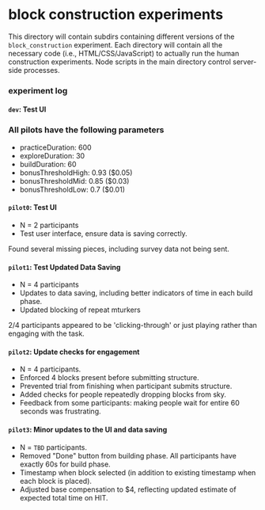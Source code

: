 # block construction experiments

This directory will contain subdirs containing different versions of the `block_construction` experiment. Each directory will contain all the necessary code (i.e., HTML/CSS/JavaScript) to actually run the human construction experiments. Node scripts in the main directory control server-side processes.

### experiment log

#### `dev`: Test UI



### All pilots have the following parameters

- practiceDuration: 600
- exploreDuration: 30
- buildDuration: 60
- bonusThresholdHigh: 0.93 ($0.05)
- bonusThresholdMid: 0.85 ($0.03)
- bonusThresholdLow: 0.7 ($0.01)

#### `pilot0`: Test UI

- N = 2 participants
- Test user interface, ensure data is saving correctly.

Found several missing pieces, including survey data not being sent.

#### `pilot1`: Test Updated Data Saving

- N = 4 participants
- Updates to data saving, including better indicators of time in each build phase.
- Updated blocking of repeat mturkers

2/4 participants appeared to be 'clicking-through' or just playing rather than engaging with the task.

#### `pilot2`: Update checks for engagement

- N = 4 participants.
- Enforced 4 blocks present before submitting structure.
- Prevented trial from finishing when participant submits structure. 
- Added checks for people repeatedly dropping blocks from sky.
- Feedback from some participants: making people wait for entire 60 seconds was frustrating. 

#### `pilot3`: Minor updates to the UI and data saving
- N = `TBD` participants.
- Removed "Done" button from building phase. All participants have exactly 60s for build phase.
- Timestamp when block selected (in addition to existing timestamp when each block is placed).
- Adjusted base compensation to $4, reflecting updated estimate of expected total time on HIT.




